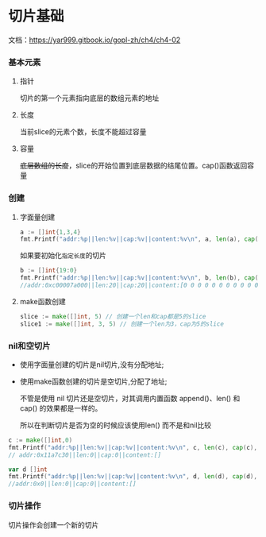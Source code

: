 # 切片基础

文档：https://yar999.gitbook.io/gopl-zh/ch4/ch4-02



### 基本元素

1. 指针

   切片的第一个元素指向底层的数组元素的地址

2. 长度

   当前slice的元素个数，长度不能超过容量

3. 容量

   ~~底层数组的长度~~，slice的开始位置到底层数据的结尾位置。cap()函数返回容量



### 创建

1. 字面量创建

   ```go
   a := []int{1,3,4}
   fmt.Printf("addr:%p||len:%v||cap:%v||content:%v\n", a, len(a), cap(a), a) //addr:0xc000018100||len:3||cap:3||content:[1 3 4]
   ```

   如果要初始化`指定长度`的切片

   ```go
   b := []int{19:0} 
   fmt.Printf("addr:%p||len:%v||cap:%v||content:%v\n", b, len(b), cap(b), b)
   //addr:0xc00007a000||len:20||cap:20||content:[0 0 0 0 0 0 0 0 0 0 0 0 0 0 0 0 0 0 0 0]
   ```

2. make函数创建

   ```go
   slice := make([]int, 5) // 创建一个len和cap都是5的slice
   slice1 := make([]int, 3, 5) // 创建一个len为3，cap为5的slice
   ```



### nil和空切片

+ 使用字面量创建的切片是nil切片,没有分配地址;

+ 使用make函数创建的切片是空切片,分配了地址;

  不管是使用 nil 切片还是空切片，对其调用内置函数 append()、len() 和 cap() 的效果都是一样的。

  所以在判断切片是否为空的时候应该使用len() 而不是和nil比较

```go
c := make([]int,0)
fmt.Printf("addr:%p||len:%v||cap:%v||content:%v\n", c, len(c), cap(c), c)
// addr:0x11a7c30||len:0||cap:0||content:[]

var d []int
fmt.Printf("addr:%p||len:%v||cap:%v||content:%v\n", d, len(d), cap(d), d)
//addr:0x0||len:0||cap:0||content:[]
```



### 切片操作

切片操作会创建一个新的切片

